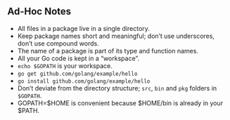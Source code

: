 ## Ad-Hoc Notes

* All files in a package live in a single directory.
* Keep package names short and meaningful; don’t use underscores, don’t use compound words.
* The name of a package is part of its type and function names.
* All your Go code is kept in a “workspace”.
* `echo $GOPATH` is your workspace.
* `go get github.com/golang/example/hello`
* `go install github.com/golang/example/hello`
* Don’t deviate from the directory structure; `src`, `bin` and `pkg` folders in `$GOPATH`.
* GOPATH=$HOME is convenient because $HOME/bin is already in your $PATH.
